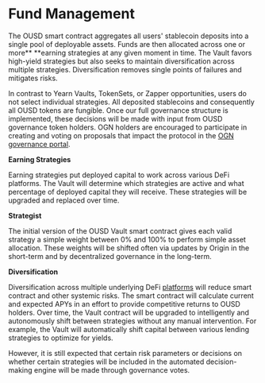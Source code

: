 # Fund Management

The OUSD smart contract aggregates all users' stablecoin deposits into a single pool of deployable assets. Funds are then allocated across one or more** **earning strategies at any given moment in time. The Vault favors high-yield strategies but also seeks to maintain diversification across multiple strategies. Diversification removes single points of failures and mitigates risks.

In contrast to Yearn Vaults, TokenSets, or Zapper opportunities, users do not select individual strategies. All deposited stablecoins and consequently all OUSD tokens are fungible. Once our full governance structure is implemented, these decisions will be made with input from OUSD governance token holders. OGN holders are encouraged to participate in creating and voting on proposals that impact the protocol in the [OGN governance portal](https://vote.originprotocol.com).

**Earning Strategies**

Earning strategies put deployed capital to work across various DeFi platforms. The Vault will determine which strategies are active and what percentage of deployed capital they will receive. These strategies will be upgraded and replaced over time.

**Strategist**

The initial version of the OUSD Vault smart contract gives each valid strategy a simple weight between 0% and 100% to perform simple asset allocation. These weights will be shifted often via updates by Origin in the short-term and by decentralized governance in the long-term.

**Diversification**

Diversification across multiple underlying DeFi [platforms](supported-strategies/) will reduce smart contract and other systemic risks. The smart contract will calculate current and expected APYs in an effort to provide competitive returns to OUSD holders. Over time, the Vault contract will be upgraded to intelligently and autonomously shift between strategies without any manual intervention. For example, the Vault will automatically shift capital between various lending strategies to optimize for yields.

However, it is still expected that certain risk parameters or decisions on whether certain strategies will be included in the automated decision-making engine will be made through governance votes. 
